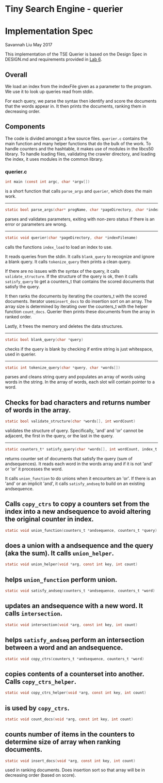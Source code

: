 # Tiny Search Engine - querier
# Implementation Spec

Savannah Liu May 2017

This implementation of the TSE Querier is based on the Design Spec in
DESIGN.md and requirements provided in [Lab 6](http://www.cs.dartmouth.edu/~cs50/Labs/Lab6/REQUIREMENTS.html).

## Overall
We load an index from the indexFile given as a parameter to the program. We use it to look up queries read from stdin.

For each query, we parse the syntax then identify and score the documents that the words appear in. It then prints the
documents, ranking them in decreasing order.  

## Components
The code is divided amongst a few source files. `querier.c` contains the main function and many helper functions that do the bulk of the work. To handle counters and the hashtable, it makes use of modules in the libcs50 library. To handle loading files, validating the crawler directory, and loading the index, it uses modules in the common library.

### querier.c
```c
int main (const int argc, char *argv[])
```
is a short function that calls `parse_args` and `querier`, which does the main work.

----------------------------------------------------------
```c
static bool parse_args(char* progName, char *pageDirectory, char *indexFilename)
```
parses and validates parameters, exiting with non-zero status if there
is an error or parameters are wrong.   

----------------------------------------------------------
```c
static void querier(char *pageDirectory, char *indexFilename)
```
calls the functions `index_load` to load an index to use.

It reads queries from the stdin. It calls `blank_query` to recognize and ignore a blank query.
It calls `tokenize_query` then prints a clean query.

If there are no issues with the syntax of the query, it calls `validate_structure`.
If the structure of the query is ok, then it calls `satisfy_query` to get a counters_t that
contains the scored documents that satisfy the query.

It then ranks the documents by iterating the counters_t with the scored documents. Iterator uses`insert_docs`
to do insertion sort on an array. The array size is determined by iterating over the counters_t with the
helper function `count_docs`. Querier then prints these documents from the array in ranked order.

Lastly, it frees the memory and deletes the data structures.

----------------------------------------------------------

```c
static bool blank_query(char *query)
```
checks if the query is blank by checking if
entire string is just whitespace, used in querier.

----------------------------------------------------------
```c
static int tokenize_query(char *query, char *words[])
```
parses and cleans string query and populates an array of words using words in the string.
In the array of words, each slot will contain pointer to a word.

Checks for bad characters and returns number of words in the array.
----------------------------------------------------------
```c
static bool validate_structure(char *words[], int wordCount)
```
validates the structure of query. Specifically, 'and' and 'or' cannot be
adjacent, the first in the query, or the last in the query.

----------------------------------------------------------
```c
static counters_t* satisfy_query(char *words[], int wordCount, index_t *index)
```
returns counter set of documents that satisfy the query (sum of andsequences). It reads each word in
the words array and if it is not 'and' or 'or' it processes the word.

It calls `union_function` to do unions when it encounters an 'or'. If there is an 'and'
or an implicit 'and', it calls `satisfy_andseq` to build on an existing andsequence.

Calls `copy_ctrs` to copy a counters set from the index into a new andsequence to
avoid altering the original counter in index.
----------------------------------------------------------
```c
static void union_function(counters_t *andsequence, counters_t *query)
```
does a union with a andsequence and the query (aka the sum). It
calls `union_helper`.
----------------------------------------------------------
```c
static void union_helper(void *arg, const int key, int count)
```
helps `union_function` perform union.
----------------------------------------------------------
```c
static void satisfy_andseq(counters_t *andsequence, counters_t *word)
```
updates an andsequence with a new word.  It
  calls `intersection`.
----------------------------------------------------------
```c
static void intersection(void *arg, const int key, int count)
```
helps `satisfy_andseq` perform an intersection between
a word and an andsequence.
----------------------------------------------------------
```c
static void copy_ctrs(counters_t *andsequence, counters_t *word)
```
copies contents of a counterset into another. Calls `copy_ctrs_helper`.
----------------------------------------------------------
```c
static void copy_ctrs_helper(void *arg, const int key, int count)
```
is used by `copy_ctrs`.
----------------------------------------------------------
```c
static void count_docs(void *arg, const int key, int count)
```
counts number of items in the counters to determine size of array when ranking documents.
----------------------------------------------------------
```c
static void insert_docs(void *arg, const int key, int count)
```
used in ranking documents. Does insertion sort so that array will be in decreasing order (based on score).
